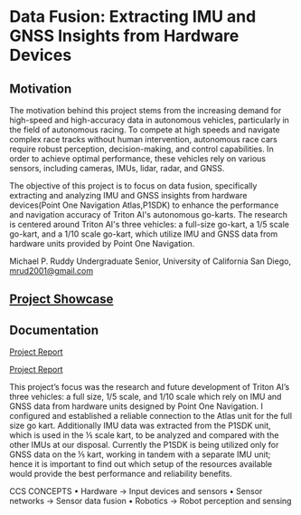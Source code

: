 # Data Fusion: Extracting IMU and GNSS Insights from Hardware Devices

## Motivation
The motivation behind this project stems from the increasing demand for high-speed and high-accuracy data in autonomous vehicles, particularly in the field of autonomous racing. To compete at high speeds and navigate complex race tracks without human intervention, autonomous race cars require robust perception, decision-making, and control capabilities. In order to achieve optimal performance, these vehicles rely on various sensors, including cameras, IMUs, lidar, radar, and GNSS.

The objective of this project is to focus on data fusion, specifically extracting and analyzing IMU and GNSS insights from hardware devices(Point One Navigation Atlas,P1SDK) to enhance the performance and navigation accuracy of Triton AI's autonomous go-karts. The research is centered around Triton AI's three vehicles: a full-size go-kart, a 1/5 scale go-kart, and a 1/10 scale go-kart, which utilize IMU and GNSS data from hardware units provided by Point One Navigation.

Michael P. Ruddy
Undergraduate Senior, University of California San Diego, mrud2001@gmail.com

## [Project Showcase](https://drive.google.com/file/d/1XMN0SFqJnMZiCo4YY1O-weOlYEP0sotJ/view?usp=sharing) 

## Documentation
[Project Report](https://github.com/MichaelRuddy/CSE145/blob/main/Final%20Project%20Report.docx%20(1).pdf) 


[Project Report](https://github.com/MichaelRuddy/CSE145/blob/main/Final%20Project%20Report.docx%20(1).pdf) 

This project’s focus was the research and future development of Triton AI’s three vehicles: a full size, 1/5 scale, and 1/10
scale which rely on IMU and GNSS data from hardware units designed by Point One Navigation. I configured and
established a reliable connection to the Atlas unit for the full size go kart. Additionally IMU data was extracted from the
P1SDK unit, which is used in the ⅕ scale kart, to be analyzed and compared with the other IMUs at our disposal. Currently
the P1SDK is being utilized only for GNSS data on the ⅕ kart, working in tandem with a separate IMU unit; hence it is
important to find out which setup of the resources available would provide the best performance and reliability benefits.

CCS CONCEPTS • Hardware → Input devices and sensors • Sensor networks → Sensor data fusion • Robotics
→ Robot perception and sensing
